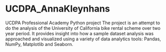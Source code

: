 # UCDPA_AnnaKleynhans
UCDPA Professional Academy Python project
The project is an attempt to do the analysis of the University of California bike rental scheme over two year period. It provides insight into how a sample dataset analysis was approached and visualized using a variety of data analytics tools: Pandas, NumPy, Matplotlib and Seaborn. 
